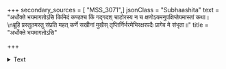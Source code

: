 +++
secondary_sources = [ "MSS_3071",]
jsonClass = "Subhaashita"
text = "अर्धोक्ते भयमागतोऽसि किमिदं कण्ठश्च किं गद्गदश् चाटोरस्य न च क्षणोऽयमनुपक्षिप्तेयमास्तां कथा।  \nब्रूहि प्रस्तुतमस्तु संप्रति महत् कर्णे सखीनां मुखैस् तृप्तिर्निर्भरमेभिरक्षरपदैः प्रागेव मे संभृता॥"
title = "अर्धोक्ते भयमागतोऽसि"

+++

<details><summary>Text</summary>

अर्धोक्ते भयमागतोऽसि किमिदं कण्ठश्च किं गद्गदश् चाटोरस्य न च क्षणोऽयमनुपक्षिप्तेयमास्तां कथा।  
ब्रूहि प्रस्तुतमस्तु संप्रति महत् कर्णे सखीनां मुखैस् तृप्तिर्निर्भरमेभिरक्षरपदैः प्रागेव मे संभृता॥
</details>
